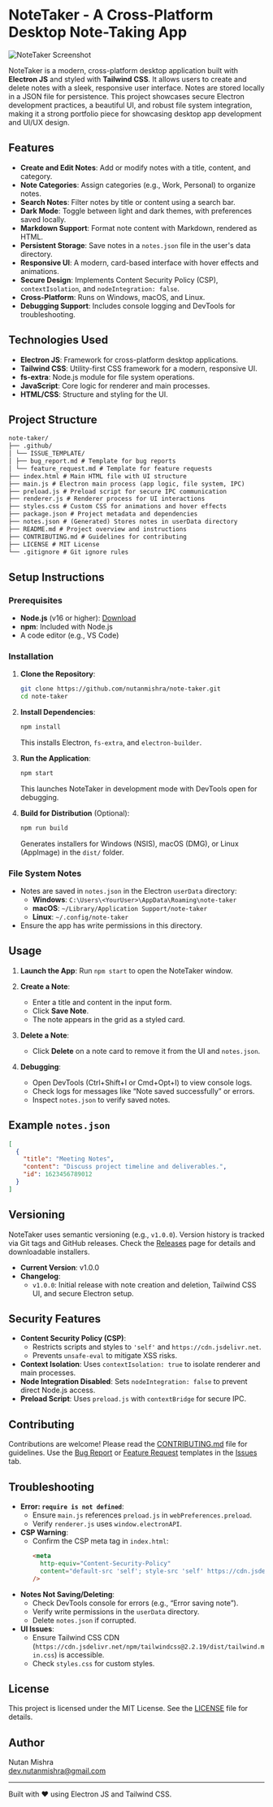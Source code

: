 # NoteTaker - A Cross-Platform Desktop Note-Taking App

![NoteTaker Screenshot](screenshot.png)

NoteTaker is a modern, cross-platform desktop application built with **Electron JS** and styled with **Tailwind CSS**. It allows users to create and delete notes with a sleek, responsive user interface. Notes are stored locally in a JSON file for persistence. This project showcases secure Electron development practices, a beautiful UI, and robust file system integration, making it a strong portfolio piece for showcasing desktop app development and UI/UX design.

## Features

- **Create and Edit Notes**: Add or modify notes with a title, content, and category.
- **Note Categories**: Assign categories (e.g., Work, Personal) to organize notes.
- **Search Notes**: Filter notes by title or content using a search bar.
- **Dark Mode**: Toggle between light and dark themes, with preferences saved locally.
- **Markdown Support**: Format note content with Markdown, rendered as HTML.
- **Persistent Storage**: Save notes in a `notes.json` file in the user's data directory.
- **Responsive UI**: A modern, card-based interface with hover effects and animations.
- **Secure Design**: Implements Content Security Policy (CSP), `contextIsolation`, and `nodeIntegration: false`.
- **Cross-Platform**: Runs on Windows, macOS, and Linux.
- **Debugging Support**: Includes console logging and DevTools for troubleshooting.

## Technologies Used

- **Electron JS**: Framework for cross-platform desktop applications.
- **Tailwind CSS**: Utility-first CSS framework for a modern, responsive UI.
- **fs-extra**: Node.js module for file system operations.
- **JavaScript**: Core logic for renderer and main processes.
- **HTML/CSS**: Structure and styling for the UI.

## Project Structure

```markdown
note-taker/
├── .github/
│ └── ISSUE_TEMPLATE/
│ ├── bug_report.md # Template for bug reports
│ └── feature_request.md # Template for feature requests
├── index.html # Main HTML file with UI structure
├── main.js # Electron main process (app logic, file system, IPC)
├── preload.js # Preload script for secure IPC communication
├── renderer.js # Renderer process for UI interactions
├── styles.css # Custom CSS for animations and hover effects
├── package.json # Project metadata and dependencies
├── notes.json # (Generated) Stores notes in userData directory
├── README.md # Project overview and instructions
├── CONTRIBUTING.md # Guidelines for contributing
├── LICENSE # MIT License
└── .gitignore # Git ignore rules
```

## Setup Instructions

### Prerequisites

- **Node.js** (v16 or higher): [Download](https://nodejs.org/)
- **npm**: Included with Node.js
- A code editor (e.g., VS Code)

### Installation

1.  **Clone the Repository**:

    ```bash
    git clone https://github.com/nutanmishra/note-taker.git
    cd note-taker
    ```

2.  **Install Dependencies**:

    ```bash
    npm install
    ```

    This installs Electron, `fs-extra`, and `electron-builder`.

3.  **Run the Application**:

    ```bash
    npm start
    ```

    This launches NoteTaker in development mode with DevTools open for debugging.

4.  **Build for Distribution** (Optional):
    ```bash
    npm run build
    ```
    Generates installers for Windows (NSIS), macOS (DMG), or Linux (AppImage) in the `dist/` folder.

### File System Notes

- Notes are saved in `notes.json` in the Electron `userData` directory:
  - **Windows**: `C:\Users\<YourUser>\AppData\Roaming\note-taker`
  - **macOS**: `~/Library/Application Support/note-taker`
  - **Linux**: `~/.config/note-taker`
- Ensure the app has write permissions in this directory.

## Usage

1.  **Launch the App**:
    Run `npm start` to open the NoteTaker window.

2.  **Create a Note**:

    - Enter a title and content in the input form.
    - Click **Save Note**.
    - The note appears in the grid as a styled card.

3.  **Delete a Note**:

    - Click **Delete** on a note card to remove it from the UI and `notes.json`.

4.  **Debugging**:
    - Open DevTools (Ctrl+Shift+I or Cmd+Opt+I) to view console logs.
    - Check logs for messages like “Note saved successfully” or errors.
    - Inspect `notes.json` to verify saved notes.

## Example `notes.json`

```json
[
  {
    "title": "Meeting Notes",
    "content": "Discuss project timeline and deliverables.",
    "id": 1623456789012
  }
]
```

## Versioning

NoteTaker uses semantic versioning (e.g., `v1.0.0`). Version history is tracked via Git tags and GitHub releases. Check the [Releases](https://github.com/nutanmishra/note-taker/releases) page for details and downloadable installers.

- **Current Version**: v1.0.0
- **Changelog**:
  - `v1.0.0`: Initial release with note creation and deletion, Tailwind CSS UI, and secure Electron setup.

## Security Features

- **Content Security Policy (CSP)**:
  - Restricts scripts and styles to `'self'` and `https://cdn.jsdelivr.net`.
  - Prevents `unsafe-eval` to mitigate XSS risks.
- **Context Isolation**: Uses `contextIsolation: true` to isolate renderer and main processes.
- **Node Integration Disabled**: Sets `nodeIntegration: false` to prevent direct Node.js access.
- **Preload Script**: Uses `preload.js` with `contextBridge` for secure IPC.

## Contributing

Contributions are welcome! Please read the [CONTRIBUTING.md](CONTRIBUTING.md) file for guidelines. Use the [Bug Report](.github/ISSUE_TEMPLATE/bug_report.md) or [Feature Request](.github/ISSUE_TEMPLATE/feature_request.md) templates in the [Issues](https://github.com/nutanmishra/note-taker/issues) tab.

## Troubleshooting

- **Error: `require is not defined`**:
  - Ensure `main.js` references `preload.js` in `webPreferences.preload`.
  - Verify `renderer.js` uses `window.electronAPI`.
- **CSP Warning**:
  - Confirm the CSP meta tag in `index.html`:
    ```html
    <meta
      http-equiv="Content-Security-Policy"
      content="default-src 'self'; style-src 'self' https://cdn.jsdelivr.net; script-src 'self';"
    />
    ```
- **Notes Not Saving/Deleting**:
  - Check DevTools console for errors (e.g., “Error saving note”).
  - Verify write permissions in the `userData` directory.
  - Delete `notes.json` if corrupted.
- **UI Issues**:
  - Ensure Tailwind CSS CDN (`https://cdn.jsdelivr.net/npm/tailwindcss@2.2.19/dist/tailwind.min.css`) is accessible.
  - Check `styles.css` for custom styles.

## License

This project is licensed under the MIT License. See the [LICENSE](LICENSE) file for details.

## Author

Nutan Mishra  
dev.nutanmishra@gmail.com

---

Built with ❤️ using Electron JS and Tailwind CSS.
